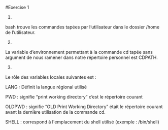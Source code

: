
#Exercise 1

1)
bash trouve les commandes tapées par l’utilisateur dans le dossier /home de l’utilisateur.

  

2)
La variable d’environnement permettant à la commande cd tapée sans argument de nous ramener dans notre répertoire personnel est CDPATH.

  

3)
Le rôle des variables locales suivantes est :

LANG : Définit la langue régional utilisé

PWD : signifie “print working directory” c’est le répertoire courant

OLDPWD : signifie “OLD Print Working Directory” était le répertoire courant avant la dernière utilisation de la commande cd.

SHELL : correspond à l'emplacement du shell utilisé (exemple : /bin/shell)
